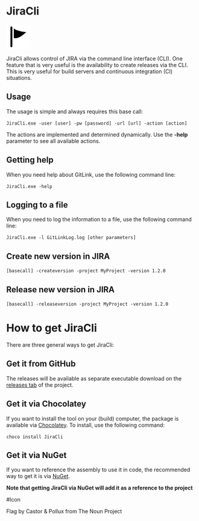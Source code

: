 JiraCli
============

![JiraCli](design/logo/logo_64.png)

JiraCli allows control of JIRA via the command line interface (CLI). One feature that is very useful is the availability to create releases via the CLI. This is very useful for build servers and continuous integration (CI) situations. 


## Usage

The usage is simple and always requires this base call:

    JiraCli.exe -user [user] -pw [password] -url [url] -action [action]

The actions are implemented and determined dynamically. Use the **-help** parameter to see all available actions.

## Getting help

When you need help about GitLink, use the following command line:

    JiraCli.exe -help

## Logging to a file ##

When you need to log the information to a file, use the following command line:

    JiraCli.exe -l GitLinkLog.log [other parameters]


## Create new version in JIRA

	[basecall] -createversion -project MyProject -version 1.2.0 

## Release new version in JIRA

	[basecall] -releaseversion -project MyProject -version 1.2.0 

# How to get JiraCli #

There are three general ways to get JiraCli:

## Get it from GitHub ##

The releases will be available as separate executable download on the [releases tab](https://github.com/CatenaLogic/JiraCli/releases) of the project.

## Get it via Chocolatey ##

If you want to install the tool on your (build) computer, the package is available via <a href="https://chocolatey.org/" target="_blank">Chocolatey</a>. To install, use the following command:

    choco install JiraCli

## Get it via NuGet ##

If you want to reference the assembly to use it in code, the recommended way to get it is via <a href="http://www.nuget.org/" target="_blank">NuGet</a>. 

**Note that getting JiraCli via NuGet will add it as a reference to the project**

#Icon

Flag by Castor & Pollux from The Noun Project